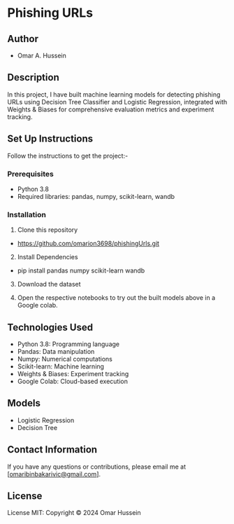 # Phishing URLs

## Author
* Omar A. Hussein

## Description
In this project, I have built machine learning models for detecting phishing URLs using Decision Tree Classifier and Logistic Regression, integrated with Weights & Biases for comprehensive evaluation metrics and experiment tracking.

## Set Up Instructions

Follow the instructions to get the project:-

### Prerequisites
  * Python 3.8
  * Required libraries: pandas, numpy, scikit-learn, wandb

### Installation

1. Clone this repository

  * https://github.com/omarion3698/phishingUrls.git 

2. Install Dependencies

  * pip install pandas numpy scikit-learn wandb

3. Download the dataset

4. Open the respective notebooks to try out the built models above in a Google colab.

## Technologies Used

  * Python 3.8: Programming language
  * Pandas: Data manipulation
  * Numpy: Numerical computations
  * Scikit-learn: Machine learning
  * Weights & Biases: Experiment tracking
  * Google Colab: Cloud-based execution

## Models

 * Logistic Regression
 * Decision Tree

## Contact Information
If you have any questions or contributions, please email me at [omaribinbakarivic@gmail.com].

## License
License MIT:
Copyright &copy; 2024 Omar Hussein

